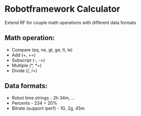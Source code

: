 # Robotframework Calculator

Extend RF for couple math operations with different data formats

## Math operation:
- Compare (eq, ne, gt, ge, lt, le)
- Add (+, +=)
- Subscript (-, -=)
- Multiple (*, *=)
- Divide (/, /=)

## Data formats: ##
- Robot time strings        - 2h 34m, ...
- Percents                  - 234 + 20%
- Bitrate (support iperf)  - 1G, 2g, 45m
